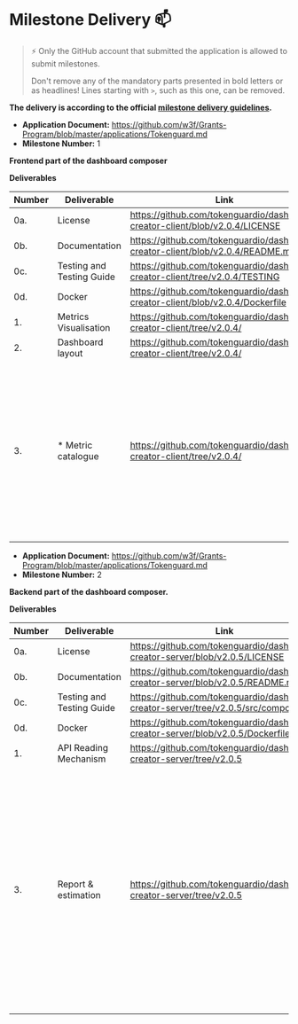 # Milestone Delivery :mailbox:

> ⚡ Only the GitHub account that submitted the application is allowed to submit milestones. 
> 
> Don't remove any of the mandatory parts presented in bold letters or as headlines! Lines starting with `>`, such as this one, can be removed.

**The delivery is according to the official [milestone delivery guidelines](https://github.com/w3f/Grants-Program/blob/master/docs/Support%20Docs/milestone-deliverables-guidelines.md).**  

* **Application Document:** https://github.com/w3f/Grants-Program/blob/master/applications/Tokenguard.md
* **Milestone Number:** 1

**Frontend part of the dashboard composer**

**Deliverables**

| Number | Deliverable | Link | Notes |
| ------------- | ------------- | ------------- |------------- |
| 0a. | License | https://github.com/tokenguardio/dashboard-creator-client/blob/v2.0.4/LICENSE |  |
| 0b. | Documentation | https://github.com/tokenguardio/dashboard-creator-client/blob/v2.0.4/README.md |  |
| 0c. | Testing and Testing Guide | https://github.com/tokenguardio/dashboard-creator-client/tree/v2.0.4/TESTING |  |
| 0d.| Docker | https://github.com/tokenguardio/dashboard-creator-client/blob/v2.0.4/Dockerfile |  |
| 1. | Metrics Visualisation |https://github.com/tokenguardio/dashboard-creator-client/tree/v2.0.4/| | 
| 2. | Dashboard layout |https://github.com/tokenguardio/dashboard-creator-client/tree/v2.0.4/| | 
| 3. | * Metric catalogue | https://github.com/tokenguardio/dashboard-creator-client/tree/v2.0.4/| Tokenguard team added an additional visual metric catalogue to the milestone delivery as it was required to make the tool fully-functional standalone. |

* **Application Document:** https://github.com/w3f/Grants-Program/blob/master/applications/Tokenguard.md
* **Milestone Number:** 2

**Backend part of the dashboard composer.** 

**Deliverables**

| Number | Deliverable | Link | Notes |
| ------------- | ------------- | ------------- |------------- |
| 0a. | License | https://github.com/tokenguardio/dashboard-creator-server/blob/v2.0.5/LICENSE |  |
| 0b. | Documentation | https://github.com/tokenguardio/dashboard-creator-server/blob/v2.0.5/README.md |  |
| 0c. | Testing and Testing Guide | https://github.com/tokenguardio/dashboard-creator-server/tree/v2.0.5/src/components |  |
| 0d.| Docker | https://github.com/tokenguardio/dashboard-creator-server/blob/v2.0.5/Dockerfile |  |
| 1. | API Reading Mechanism | https://github.com/tokenguardio/dashboard-creator-server/tree/v2.0.5 | | 
| 3. | Report & estimation | https://github.com/tokenguardio/dashboard-creator-server/tree/v2.0.5 | This delivery was limited only to a feature / changelog overview. Discussion with W3F team made it clear that next steps should be made through Decentralised Futures grant. Cost estimation for future features is obsolete in this grant. | 
